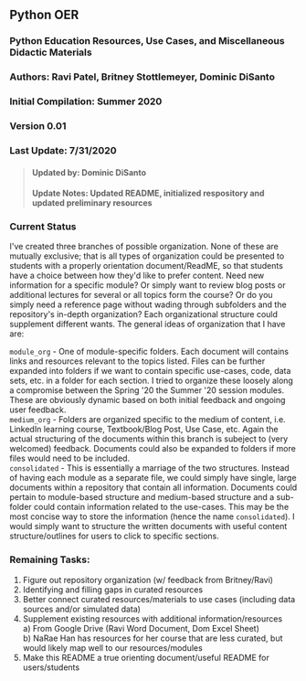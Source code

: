 ## Python OER
### Python Education Resources, Use Cases, and Miscellaneous Didactic Materials
### Authors: Ravi Patel, Britney Stottlemeyer, Dominic DiSanto
### Initial Compilation: Summer 2020
### Version 0.01
### Last Update: 7/31/2020
 > #### Updated by: Dominic DiSanto
 > #### Update Notes: Updated README, initialized respository and updated preliminary resources 

### Current Status
I've created three branches of possible organization. None of these are mutually exclusive; that is all types of organization could be presented to students with a properly orientation document/ReadME, so that students have a choice between how they'd like to prefer content. Need new information for a specific module? Or simply want to review blog posts or additional lectures for several or all topics form the course? Or do you simply need a reference page without wading through subfolders and the repository's in-depth organization? Each organizational structure could supplement different wants. The general ideas of organization that I have are:   
  
  `module_org` - One of module-specific folders. Each document will contains links and resources relevant to the topics listed. Files can be further expanded into folders if we want to contain specific use-cases, code, data sets, etc. in a folder for each section. I tried to organize these loosely along a compromise between the Spring '20 the Summer '20 session modules. These are obviously dynamic based on both initial feedback and ongoing user feedback.  
  `medium_org` - Folders are organized specific to the medium of content, i.e. LinkedIn learning course, Textbook/Blog Post, Use Case, etc. Again the actual structuring of the documents within this branch is subeject to (very welcomed) feedback. Documents could also be expanded to folders if more files would need to be included.   
 `consolidated` - This is essentially a marriage of the two structures. Instead of having each module as a separate file, we could simply have single, large documents within a repository that contain all information. Documents could pertain to module-based structure and medium-based structure and a sub-folder could contain information related to the use-cases. This may be the most concise way to store the information (hence the name `consolidated`). I would simply want to structure the written documents with useful content structure/outlines for users to click to specific sections. 
 
### Remaining Tasks:
 1) Figure out repository organization (w/ feedback from Britney/Ravi) 
 2) Identifying and filling gaps in curated resources
 3) Better connect curated resources/materials to use cases (including data sources and/or simulated data) 
 4) Supplement existing resources with additional information/resources  
    a) From Google Drive (Ravi Word Document, Dom Excel Sheet)  
    b) NaRae Han has resources for her course that are less curated, but would likely map well to our resources/modules
 5) Make this README a true orienting document/useful README for users/students 
